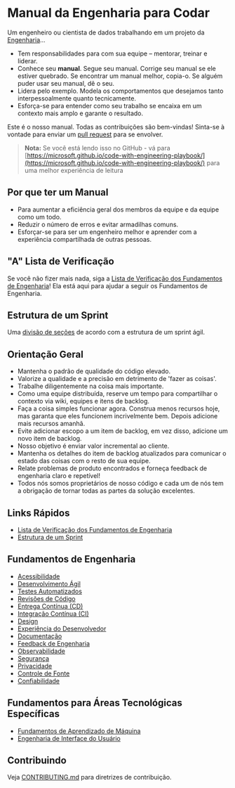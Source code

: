 # Manual da Engenharia para Codar

Um engenheiro ou cientista de dados trabalhando em um projeto da [Engenharia](docs/ISE.md)...

- Tem responsabilidades para com sua equipe – mentorar, treinar e liderar.
- Conhece seu **manual**. Segue seu manual. Corrige seu manual se ele estiver quebrado. Se encontrar um manual melhor, copia-o. Se alguém puder usar seu manual, dê o seu.
- Lidera pelo exemplo. Modela os comportamentos que desejamos tanto interpessoalmente quanto tecnicamente.
- Esforça-se para entender como seu trabalho se encaixa em um contexto mais amplo e garante o resultado.

Este é o nosso manual. Todas as contribuições são bem-vindas! Sinta-se à vontade para enviar um [pull request](https://github.com/microsoft/code-with-engineering-playbook/pulls) para se envolver.

> **Nota:** Se você está lendo isso no GitHub - vá para [https://microsoft.github.io/code-with-engineering-playbook/](https://microsoft.github.io/code-with-engineering-playbook/) para uma melhor experiência de leitura

## Por que ter um Manual

- Para aumentar a eficiência geral dos membros da equipe e da equipe como um todo.
- Reduzir o número de erros e evitar armadilhas comuns.
- Esforçar-se para ser um engenheiro melhor e aprender com a experiência compartilhada de outras pessoas.

## "A" Lista de Verificação

Se você não fizer mais nada, siga a [Lista de Verificação dos Fundamentos de Engenharia](docs/ENG-FUNDAMENTALS-CHECKLIST.md)! Ela está aqui para ajudar a seguir os Fundamentos de Engenharia.

## Estrutura de um Sprint

Uma [divisão de seções](docs/SPRINT-STRUCTURE.md) de acordo com a estrutura de um sprint ágil.

## Orientação Geral

- Mantenha o padrão de qualidade do código elevado.
- Valorize a qualidade e a precisão em detrimento de 'fazer as coisas'.
- Trabalhe diligentemente na coisa mais importante.
- Como uma equipe distribuída, reserve um tempo para compartilhar o contexto via wiki, equipes e itens de backlog.
- Faça a coisa simples funcionar agora. Construa menos recursos hoje, mas garanta que eles funcionem incrivelmente bem. Depois adicione mais recursos amanhã.
- Evite adicionar escopo a um item de backlog, em vez disso, adicione um novo item de backlog.
- Nosso objetivo é enviar valor incremental ao cliente.
- Mantenha os detalhes do item de backlog atualizados para comunicar o estado das coisas com o resto de sua equipe.
- Relate problemas de produto encontrados e forneça feedback de engenharia claro e repetível!
- Todos nós somos proprietários de nosso código e cada um de nós tem a obrigação de tornar todas as partes da solução excelentes.

## Links Rápidos

- [Lista de Verificação dos Fundamentos de Engenharia](docs/ENG-FUNDAMENTALS-CHECKLIST.md)
- [Estrutura de um Sprint](docs/SPRINT-STRUCTURE.md)

## Fundamentos de Engenharia

- [Acessibilidade](docs/accessibility/README.md)
- [Desenvolvimento Ágil](docs/agile-development/README.md)
- [Testes Automatizados](docs/automated-testing/README.md)
- [Revisões de Código](docs/code-reviews/README.md)
- [Entrega Contínua (CD)](docs/continuous-delivery/README.md)
- [Integração Contínua (CI)](docs/continuous-integration/README.md)
- [Design](docs/design/readme.md)
- [Experiência do Desenvolvedor](docs/developer-experience/README.md)
- [Documentação](docs/documentation/README.md)
- [Feedback de Engenharia](docs/engineering-feedback/README.md)
- [Observabilidade](docs/observability/README.md)
- [Segurança](docs/security/README.md)
- [Privacidade](docs/privacy/README.md)
- [Controle de Fonte](docs/source-control/README.md)
- [Confiabilidade](docs/reliability/README.md)

## Fundamentos para Áreas Tecnológicas Específicas

- [Fundamentos de Aprendizado de Máquina](docs/machine-learning/README.md)
- [Engenharia de Interface do Usuário](docs/user-interface-engineering/README.md)

## Contribuindo

Veja [CONTRIBUTING.md](CONTRIBUTING.md) para diretrizes de contribuição.

